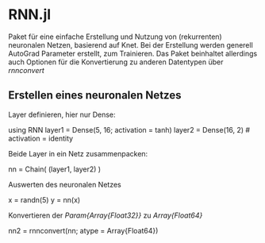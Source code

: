 # RNN.jl

Paket für eine einfache Erstellung und Nutzung von (rekurrenten) neuronalen Netzen, basierend auf Knet. Bei der Erstellung werden generell AutoGrad Parameter erstellt, zum Trainieren. Das Paket beinhaltet allerdings auch Optionen für die Konvertierung zu anderen Datentypen über *rnnconvert*

## Erstellen eines neuronalen Netzes
Layer definieren, hier nur Dense:

  using RNN
  layer1 = Dense(5, 16; activation = tanh)
  layer2 = Dense(16, 2) # activation = identity

Beide Layer in ein Netz zusammenpacken:

  nn = Chain( (layer1, layer2) )

Auswerten des neuronalen Netzes

  x = randn(5)
  y = nn(x)

Konvertieren der *Param{Array{Float32}}* zu *Array{Float64}*

  nn2 = rnnconvert(nn; atype = Array{Float64})
